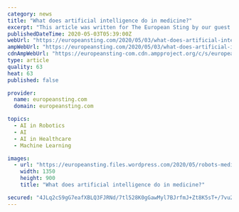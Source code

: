 ```yaml
---
category: news
title: "What does artificial intelligence do in medicine?"
excerpt: "This article was written for The European Sting by our guest writer, Mr. Jakub Kufel medical student at Silesia Medical University, Poland. The opinions expressed within reflect only the writer’s"
publishedDateTime: 2020-05-03T05:39:00Z
webUrl: "https://europeansting.com/2020/05/03/what-does-artificial-intelligence-do-in-medicine/"
ampWebUrl: "https://europeansting.com/2020/05/03/what-does-artificial-intelligence-do-in-medicine/amp/"
cdnAmpWebUrl: "https://europeansting-com.cdn.ampproject.org/c/s/europeansting.com/2020/05/03/what-does-artificial-intelligence-do-in-medicine/amp/"
type: article
quality: 63
heat: 63
published: false

provider:
  name: europeansting.com
  domain: europeansting.com

topics:
  - AI in Robotics
  - AI
  - AI in Healthcare
  - Machine Learning

images:
  - url: "https://europeansting.files.wordpress.com/2020/05/robots-medicine.jpeg"
    width: 1350
    height: 900
    title: "What does artificial intelligence do in medicine?"

secured: "4JLq2cS9gG7eafXBLQ3FJRNd/7tl528K0gGawMyl7BJrfmJ+Zt8K5sT+/7vu2pYd8TTxDUInjcDCMUtlk0Z4gtxVaNiZ5lqIzPHiorqeTWbQ53mEbzUsLJFtGckmK21vcWxRERmj6EkHH20GYmHfOZR3TblDy8vkUtHPrxeu6rqoFuBvAfJGJF1z2Elz/0oZ2rdBXwQ7usI5dOqnE7wZPpB39kaU+t0MIlwyZzwu1mD4tj8o0WDIgXh8O3itpeiMOtp7cUSZwdeh6+CbCBU19c0P265g+ez7PYRXd9+TcvUoYdpyIB7MAjXeRWv3/04uxgveQPydHXW0Mf9SvcmteK4R4Ln6BICJot+aX2xufv2Hm811ioXnESjoffiVzBiS/UAUeTz4aG5ClQXSZZXRp0e2IQJ7y0J45oc2TTLYUf7ErAgjh7rc0Q1S+vtB3NTFc0PC+p94/eAkEO70HHhr5ST9G7KTStyL40kJv3cTkSo=;PMwycIXr8IimsxyyVd6NuQ=="
---
```


